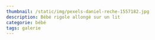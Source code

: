 ```yaml
---
thumbnail: /static/img/pexels-daniel-reche-1557182.jpg
description: Bébé rigole allongé sur un lit
categorie: bébé
tags: galerie
---
```


